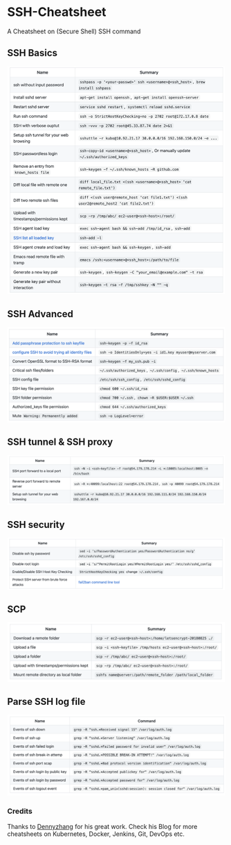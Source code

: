 # SSH-Cheatsheet
A Cheatsheet on (Secure Shell) SSH command 

## SSH Basics

![](images/b.png)

## SSH Advanced

![](images/a.png)

## SSH tunnel & SSH proxy

![](images/t.png)

## SSH security

![](images/s.png)

## SCP

![](images/sc.png)

## Parse SSH log file

![](images/p.png)

### Credits

Thanks to [Dennyzhang](https://www.dennyzhang.com) for his great work. Check his Blog for more cheatsheets on Kubernetes, Docker, Jenkins, Git, DevOps etc.